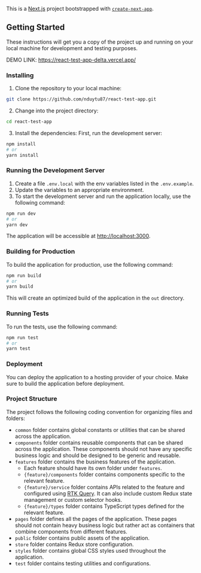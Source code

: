 This is a [Next.js](https://nextjs.org/) project bootstrapped with [`create-next-app`](https://github.com/vercel/next.js/tree/canary/packages/create-next-app).

## Getting Started

These instructions will get you a copy of the project up and running on your local machine for development and testing purposes.

DEMO LINK: https://react-test-app-delta.vercel.app/

### Installing

1. Clone the repository to your local machine:

```bash
git clone https://github.com/nduytu87/react-test-app.git
```

2. Change into the project directory:

```bash
cd react-test-app
```

3. Install the dependencies:
   First, run the development server:

```bash
npm install
# or
yarn install
```

### Running the Development Server

1. Create a file `.env.local` with the env variables listed in the `.env.example`.
2. Update the variables to an appropriate environment.
3. To start the development server and run the application locally, use the following command:

```bash
npm run dev
# or
yarn dev
```

The application will be accessible at [http://localhost:3000](http://localhost:3000).

### Building for Production

To build the application for production, use the following command:

```bash
npm run build
# or
yarn build
```

This will create an optimized build of the application in the `out` directory.

### Running Tests

To run the tests, use the following command:

```bash
npm run test
# or
yarn test
```

### Deployment

You can deploy the application to a hosting provider of your choice. Make sure to build the application before deployment.

### Project Structure

The project follows the following coding convention for organizing files and folders:

- `common` folder contains global constants or utilities that can be shared across the application.
- `components` folder contains reusable components that can be shared across the application. These components should not have any specific business logic and should be designed to be generic and reusable.
- `features` folder contains the business features of the application.
  - Each feature should have its own folder under `features`.
  - `{feature}/components` folder contains components specific to the relevant feature.
  - `{feature}/service` folder contains APIs related to the feature and configured using [RTK Query](https://redux-toolkit.js.org/rtk-query/overview). It can also include custom Redux state management or custom selector hooks.
  - `{feature}/types` folder contains TypeScript types defined for the relevant feature.
- `pages` folder defines all the pages of the application. These pages should not contain heavy business logic but rather act as containers that combine components from different features.
- `public` folder contains public assets of the application.
- `store` folder contains Redux store configuration.
- `styles` folder contains global CSS styles used throughout the application.
- `test` folder contains testing utilities and configurations.
